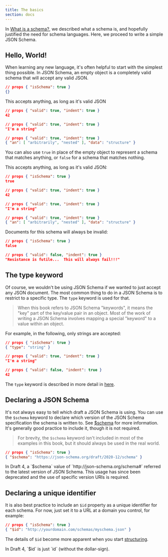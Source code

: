 ```yaml
---
title: The basics
section: docs
---
```


In [What is a schema?](../understanding-json-schema/about), we described what a schema is,
and hopefully justified the need for schema languages. Here, we proceed
to write a simple JSON Schema.

## Hello, World!

When learning any new language, it\'s often helpful to start with the
simplest thing possible. In JSON Schema, an empty object is a completely
valid schema that will accept any valid JSON.

```json
// props { "isSchema": true }
{}
```

This accepts anything, as long as it's valid JSON

```json
// props { "valid": true, "indent": true }
42
```

```json
// props { "valid": true, "indent": true }
"I'm a string"
```

```json
// props { "valid": true, "indent": true }
{ "an": [ "arbitrarily", "nested" ], "data": "structure" }
```

<Star label="New in draft 6" />

You can also use `true` in place of the empty object to represent a
schema that matches anything, or `false` for a schema that matches
nothing.

This accepts anything, as long as it's valid JSON:

```json
// props { "isSchema": true }
true
```

```json
// props { "valid": true, "indent": true }
42
```
```json
// props { "valid": true, "indent": true }
"I'm a string"
```
```json
// props { "valid": true, "indent": true }
{ "an": [ "arbitrarily", "nested" ], "data": "structure" }
```

Documents for this schema will always be invalid: 

```json
// props { "isSchema": true }
false
```


```json
// props { "valid": false, "indent": true }
"Resistance is futile...  This will always fail!!!"
```

## The type keyword

Of course, we wouldn\'t be using JSON Schema if we wanted to just accept
any JSON document. The most common thing to do in a JSON Schema is to
restrict to a specific type. The `type` keyword is used for that.

> When this book refers to JSON Schema "keywords", it means the
"key" part of the key/value pair in an object.  Most of the work
of writing a JSON Schema involves mapping a special "keyword" to a
value within an object.

For example, in the following, only strings are
accepted:

```json
// props { "isSchema": true }
{ "type": "string" }
```
```json
// props { "valid": true, "indent": true }
"I'm a string"
```
```json
// props { "valid": false, "indent": true }
42
```

The `type` keyword is described in more detail in [here](../understanding-json-schema/reference/type).

## Declaring a JSON Schema

It\'s not always easy to tell which draft a JSON Schema is using. You
can use the `$schema` keyword to declare which version of the JSON
Schema specification the schema is written to. See [$schema](../understanding-json-schema/reference/schema#schema)
for more information. It\'s generally good practice to include it,
though it is not required.

> For brevity, the `$schema` keyword isn\'t included in most of the
examples in this book, but it should always be used in the real world.

```json
// props { "isSchema": true }
{ "$schema": "https://json-schema.org/draft/2020-12/schema" }
```

<Infobox label="Draft-specific info">
In Draft 4, a `$schema` value of
`http://json-schema.org/schema#` referred to the latest version
of JSON Schema. This usage has since been deprecated and the use
of specific version URIs is required.
</Infobox>

## Declaring a unique identifier

<Star label="New in draft 6" />

It is also best practice to include an `$id` property as a unique
identifier for each schema. For now, just set it to a URL at a domain
you control, for example:

```json
// props { "isSchema": true }
{ "$id": "http://yourdomain.com/schemas/myschema.json" }
```

The details of `$id` become more apparent when you start [structuring](../understanding-json-schema/structuring#dollarid).

<Infobox label="Draft-specific info">
In Draft 4, `$id` is just `id` (without the dollar-sign).
</Infobox>